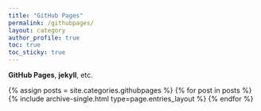 ```yaml
---
title: "GitHub Pages"
permalink: /githubpages/
layout: category
author_profile: true
toc: true
toc_sticky: true
---
```



**GitHub Pages**, **jekyll**, etc.

{% assign posts = site.categories.githubpages %}
{% for post in posts %} {% include archive-single.html type=page.entries_layout %} {% endfor %}
